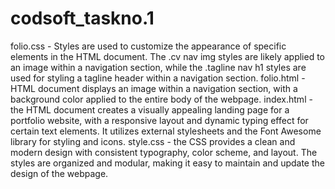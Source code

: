 # codsoft_taskno.1
folio.css - Styles are used to customize the appearance of specific elements in the HTML document. The .cv nav img styles are likely applied to an image within a navigation section, while the .tagline nav h1 styles are used for styling a tagline header within a navigation section. folio.html - HTML document displays an image within a navigation section, with a background color applied to the entire body of the webpage. index.html - the HTML document creates a visually appealing landing page for a portfolio website, with a responsive layout and dynamic typing effect for certain text elements. It utilizes external stylesheets and the Font Awesome library for styling and icons. style.css - the CSS provides a clean and modern design with consistent typography, color scheme, and layout. The styles are organized and modular, making it easy to maintain and update the design of the webpage.
